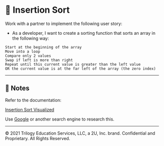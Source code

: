 # 📐 Insertion Sort

Work with a partner to implement the following user story:

* As a developer, I want to create a sorting function that sorts an array in the following way: 


```
Start at the beginning of the array
Move into a loop
Compare only 2 values
Swap if left is more than right
Repeat until this current value is greater than the left value
OR the current value is at the far left of the array (the zero index)

```


---

## 📝 Notes

Refer to the documentation: 

[Insertion Sort Visualized](https://www.hackerearth.com/practice/algorithms/sorting/insertion-sort/visualize/)


Use [Google](https://www.google.com) or another search engine to research this.

---
© 2021 Trilogy Education Services, LLC, a 2U, Inc. brand. Confidential and Proprietary. All Rights Reserved.
